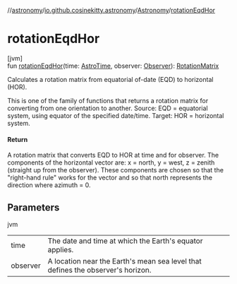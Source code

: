 //[astronomy](../../../index.md)/[io.github.cosinekitty.astronomy](../index.md)/[Astronomy](index.md)/[rotationEqdHor](rotation-eqd-hor.md)

# rotationEqdHor

[jvm]\
fun [rotationEqdHor](rotation-eqd-hor.md)(time: [AstroTime](../-astro-time/index.md), observer: [Observer](../-observer/index.md)): [RotationMatrix](../-rotation-matrix/index.md)

Calculates a rotation matrix from equatorial of-date (EQD) to horizontal (HOR).

This is one of the family of functions that returns a rotation matrix for converting from one orientation to another. Source: EQD = equatorial system, using equator of the specified date/time. Target: HOR = horizontal system.

#### Return

A rotation matrix that converts EQD to HOR at time and for observer. The components of the horizontal vector are: x = north, y = west, z = zenith (straight up from the observer). These components are chosen so that the "right-hand rule" works for the vector and so that north represents the direction where azimuth = 0.

## Parameters

jvm

| | |
|---|---|
| time | The date and time at which the Earth's equator applies. |
| observer | A location near the Earth's mean sea level that defines the observer's horizon. |
